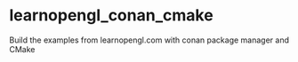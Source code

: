 # learnopengl_conan_cmake
Build the examples from learnopengl.com with conan package manager and CMake

